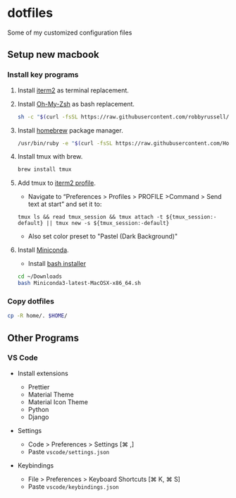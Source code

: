 # dotfiles

Some of my customized configuration files

## Setup new macbook

### Install key programs

1. Install [iterm2](https://www.iterm2.com/) as terminal replacement.

2. Install [Oh-My-Zsh](https://github.com/robbyrussell/oh-my-zsh) as bash replacement.

   ```bash
   sh -c "$(curl -fsSL https://raw.githubusercontent.com/robbyrussell/oh-my-zsh/master/tools/install.sh)"
   ```

3. Install [homebrew](https://brew.sh/) package manager.

   ```bash
   /usr/bin/ruby -e "$(curl -fsSL https://raw.githubusercontent.com/Homebrew/install/master/install)"
   ```

4. Install tmux with brew.

   ```bash
   brew install tmux
   ```

5. Add tmux to [iterm2 profile](https://medium.com/@sasom/auto-starting-tmux-in-iterm2-4276182d452a).

   - Navigate to “Preferences > Profiles > PROFILE >Command > Send text at start” and set it to:

   ```text
   tmux ls && read tmux_session && tmux attach -t ${tmux_session:-default} || tmux new -s ${tmux_session:-default}
   ```

   - Also set color preset to "Pastel (Dark Background)"

6. Install [Miniconda](https://docs.conda.io/en/latest/miniconda.html).

   - Install [bash installer](https://repo.anaconda.com/miniconda/Miniconda3-latest-MacOSX-x86_64.sh)

   ```bash
   cd ~/Downloads
   bash Miniconda3-latest-MacOSX-x86_64.sh
   ```

### Copy dotfiles

```bash
cp -R home/. $HOME/
```

## Other Programs

### VS Code

- Install extensions

  - Prettier
  - Material Theme
  - Material Icon Theme
  - Python
  - Django

- Settings

  - Code > Preferences > Settings [⌘ ,]
  - Paste `vscode/settings.json`

- Keybindings

  - File > Preferences > Keyboard Shortcuts [⌘ K, ⌘ S]
  - Paste `vscode/keybindings.json`
